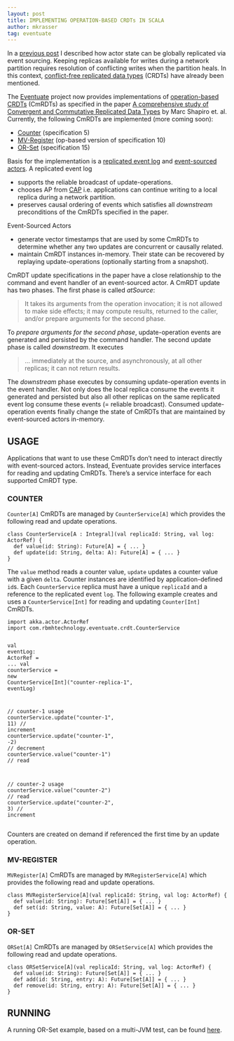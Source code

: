 ```yaml
---
layout: post
title: IMPLEMENTING OPERATION-BASED CRDTs IN SCALA
author: mkrasser
tag: eventuate
---
```


In a <a href="http://rbmhtechnology.github.io/Event%20Sourcing%20at%20Global%20Scale/">previous post</a> I described how actor state can be globally replicated via event sourcing. Keeping replicas available for writes during a network partition requires resolution of conflicting writes when the partition heals. In this context, <a href="http://en.wikipedia.org/wiki/Conflict-free_replicated_data_type">conflict-free replicated data types</a> (CRDTs) have already been mentioned.

The <a href="https://github.com/RBMHTechnology/eventuate">Eventuate</a> project now provides implementations of <a href="http://rbmhtechnology.github.io/eventuate/user-guide.html#commutative-replicated-data-types">operation-based CRDTs</a> (CmRDTs) as specified in the paper <a href="http://hal.upmc.fr/docs/00/55/55/88/PDF/techreport.pdf">A comprehensive study of Convergent and Commutative Replicated Data Types</a> by Marc Shapiro et. al. Currently, the following CmRDTs are implemented (more coming soon):

<ul>
  <li><a href="https://github.com/RBMHTechnology/eventuate/blob/blog-crdt-code/src/main/scala/com/rbmhtechnology/eventuate/crdt/Counter.scala">Counter</a> (specification 5)</li>
  <li><a href="https://github.com/RBMHTechnology/eventuate/blob/blog-crdt-code/src/main/scala/com/rbmhtechnology/eventuate/crdt/MVRegister.scala">MV-Register</a> (op-based version of specification 10) </li>
  <li><a href="https://github.com/RBMHTechnology/eventuate/blob/blog-crdt-code/src/main/scala/com/rbmhtechnology/eventuate/crdt/ORSet.scala">OR-Set</a> (specification 15)</li>
</ul>

Basis for the implementation is a <a href="http://rbmhtechnology.github.io/eventuate/architecture.html#event-logs">replicated event log</a> and <a href="http://rbmhtechnology.github.io/eventuate/architecture.html#event-sourced-actors">event-sourced actors</a>. A replicated event log

<ul>
  <li>supports the reliable broadcast of update-operations.</li>
  <li>chooses AP from <a href="http://en.wikipedia.org/wiki/CAP_theorem">CAP</a> i.e. applications can continue writing to a local replica during a network partition.</li>
  <li>preserves causal ordering of events which satisfies all <em>downstream</em> preconditions of the CmRDTs specified in the paper.</li>
</ul>

Event-Sourced Actors

<ul>
  <li>generate vector timestamps that are used by some CmRDTs to determine whether any two updates are concurrent or causally related.</li>
  <li>maintain CmRDT instances in-memory. Their state can be recovered by replaying update-operations (optionally starting from a snapshot).</li>
</ul>

CmRDT update specifications in the paper have a close relationship to the command and event handler of an event-sourced actor. A CmRDT update has two phases. The first phase is called <em>atSource</em>: 

<blockquote>
	It takes its arguments from the operation invocation; it is not allowed to make side effects; it may compute results, returned to the caller, and/or prepare arguments for the second phase.
</blockquote>

To <em>prepare arguments for the second phase</em>, update-operation events are generated and persisted by the command handler. The second update phase is called <em>downstream</em>. It executes

<blockquote>
  … immediately at the source, and asynchronously, at all other replicas; it can not return results.
</blockquote>

The <em>downstream</em> phase executes by consuming update-operation events in the event handler. Not only does the local replica consume the events it generated and persisted but also all other replicas on the same replicated event log consume these events (= reliable broadcast). Consumed update-operation events finally change the state of CmRDTs that are maintained by event-sourced actors in-memory.

<h2>USAGE</h2>

Applications that want to use these CmRDTs don’t need to interact directly with event-sourced actors. Instead, Eventuate provides service interfaces for reading and updating CmRDTs. There’s a service interface for each supported CmRDT type.

<h3>COUNTER</h3>

<code>Counter[A]</code> CmRDTs are managed by <code>CounterService[A]</code> which provides the following read and update operations.

<div class="highlight"><pre><code class="language-scala" data-lang="scala"><span class="k">class</span> <span class="nc">CounterService</span><span class="o">[</span><span class="kt">A</span> <span class="kt">:</span> <span class="kt">Integral</span><span class="o">](</span><span class="k">val</span> <span class="n">replicaId</span><span class="k">:</span> <span class="kt">String</span><span class="o">,</span> <span class="k">val</span> <span class="n">log</span><span class="k">:</span> <span class="kt">ActorRef</span><span class="o">)</span> <span class="o">{</span>
  <span class="k">def</span> <span class="n">value</span><span class="o">(</span><span class="n">id</span><span class="k">:</span> <span class="kt">String</span><span class="o">)</span><span class="k">:</span> <span class="kt">Future</span><span class="o">[</span><span class="kt">A</span><span class="o">]</span> <span class="k">=</span> <span class="o">{</span> <span class="o">...</span> <span class="o">}</span>
  <span class="k">def</span> <span class="n">update</span><span class="o">(</span><span class="n">id</span><span class="k">:</span> <span class="kt">String</span><span class="o">,</span> <span class="n">delta</span><span class="k">:</span> <span class="kt">A</span><span class="o">)</span><span class="k">:</span> <span class="kt">Future</span><span class="o">[</span><span class="kt">A</span><span class="o">]</span> <span class="k">=</span> <span class="o">{</span> <span class="o">...</span> <span class="o">}</span>
<span class="o">}</span></code></pre></div>

The <code>value</code> method reads a counter value, <code>update</code> updates a counter value with a given <code>delta</code>. Counter instances are identified by application-defined <code>id</code>s. Each <code>CounterService</code> replica must have a unique <code>replicaId</code> and a reference to the replicated event <code>log</code>. The following example creates and uses a <code>CounterService[Int]</code> for reading and updating <code>Counter[Int]</code> CmRDTs.

<div class="highlight"><pre><code class="language-scala" data-lang="scala"><span class="k">import</span> <span class="nn">akka.actor.ActorRef</span>
<span class="k">import</span> <span class="nn">com.rbmhtechnology.eventuate.crdt.CounterService</span>

<span class="k">val</span> <span class="n">eventLog</span><span class="k">:</span> <span class="kt">ActorRef</span> <span class="o">=</span> <span class="o">...</span>
<span class="k">val</span> <span class="n">counterService</span> <span class="k">=</span> <span class="k">new</span> <span class="nc">CounterService</span><span class="o">[</span><span class="kt">Int</span><span class="o">](</span><span class="s">&quot;counter-replica-1&quot;</span><span class="o">,</span> <span class="n">eventLog</span><span class="o">)</span>

<span class="c1">// counter-1 usage</span>
<span class="n">counterService</span><span class="o">.</span><span class="n">update</span><span class="o">(</span><span class="s">&quot;counter-1&quot;</span><span class="o">,</span> <span class="mi">11</span><span class="o">)</span> <span class="c1">// increment</span>
<span class="n">counterService</span><span class="o">.</span><span class="n">update</span><span class="o">(</span><span class="s">&quot;counter-1&quot;</span><span class="o">,</span> <span class="o">-</span><span class="mi">2</span><span class="o">)</span> <span class="c1">// decrement</span>
<span class="n">counterService</span><span class="o">.</span><span class="n">value</span><span class="o">(</span><span class="s">&quot;counter-1&quot;</span><span class="o">)</span>      <span class="c1">// read</span>

<span class="c1">// counter-2 usage</span>
<span class="n">counterService</span><span class="o">.</span><span class="n">value</span><span class="o">(</span><span class="s">&quot;counter-2&quot;</span><span class="o">)</span>     <span class="c1">// read</span>
<span class="n">counterService</span><span class="o">.</span><span class="n">update</span><span class="o">(</span><span class="s">&quot;counter-2&quot;</span><span class="o">,</span> <span class="mi">3</span><span class="o">)</span> <span class="c1">// increment</span></code></pre></div>

Counters are created on demand if referenced the first time by an update operation.

<h3>MV-REGISTER</h3>

<code>MVRegister[A]</code> CmRDTs are managed by <code>MVRegisterService[A]</code> which provides the following read and update operations.

<div class="highlight"><pre><code class="language-scala" data-lang="scala"><span class="k">class</span> <span class="nc">MVRegisterService</span><span class="o">[</span><span class="kt">A</span><span class="o">](</span><span class="k">val</span> <span class="n">replicaId</span><span class="k">:</span> <span class="kt">String</span><span class="o">,</span> <span class="k">val</span> <span class="n">log</span><span class="k">:</span> <span class="kt">ActorRef</span><span class="o">)</span> <span class="o">{</span>
  <span class="k">def</span> <span class="n">value</span><span class="o">(</span><span class="n">id</span><span class="k">:</span> <span class="kt">String</span><span class="o">)</span><span class="k">:</span> <span class="kt">Future</span><span class="o">[</span><span class="kt">Set</span><span class="o">[</span><span class="kt">A</span><span class="o">]]</span> <span class="k">=</span> <span class="o">{</span> <span class="o">...</span> <span class="o">}</span>
  <span class="k">def</span> <span class="n">set</span><span class="o">(</span><span class="n">id</span><span class="k">:</span> <span class="kt">String</span><span class="o">,</span> <span class="n">value</span><span class="k">:</span> <span class="kt">A</span><span class="o">)</span><span class="k">:</span> <span class="kt">Future</span><span class="o">[</span><span class="kt">Set</span><span class="o">[</span><span class="kt">A</span><span class="o">]]</span> <span class="k">=</span> <span class="o">{</span> <span class="o">...</span> <span class="o">}</span>
<span class="o">}</span></code></pre></div>

<h3>OR-SET</h3>

<code>ORSet[A]</code> CmRDTs are managed by <code>ORSetService[A]</code> which provides the following read and update operations.

<div class="highlight"><pre><code class="language-scala" data-lang="scala"><span class="k">class</span> <span class="nc">ORSetService</span><span class="o">[</span><span class="kt">A</span><span class="o">](</span><span class="k">val</span> <span class="n">replicaId</span><span class="k">:</span> <span class="kt">String</span><span class="o">,</span> <span class="k">val</span> <span class="n">log</span><span class="k">:</span> <span class="kt">ActorRef</span><span class="o">)</span> <span class="o">{</span>
  <span class="k">def</span> <span class="n">value</span><span class="o">(</span><span class="n">id</span><span class="k">:</span> <span class="kt">String</span><span class="o">)</span><span class="k">:</span> <span class="kt">Future</span><span class="o">[</span><span class="kt">Set</span><span class="o">[</span><span class="kt">A</span><span class="o">]]</span> <span class="k">=</span> <span class="o">{</span> <span class="o">...</span> <span class="o">}</span>
  <span class="k">def</span> <span class="n">add</span><span class="o">(</span><span class="n">id</span><span class="k">:</span> <span class="kt">String</span><span class="o">,</span> <span class="n">entry</span><span class="k">:</span> <span class="kt">A</span><span class="o">)</span><span class="k">:</span> <span class="kt">Future</span><span class="o">[</span><span class="kt">Set</span><span class="o">[</span><span class="kt">A</span><span class="o">]]</span> <span class="k">=</span> <span class="o">{</span> <span class="o">...</span> <span class="o">}</span>
  <span class="k">def</span> <span class="n">remove</span><span class="o">(</span><span class="n">id</span><span class="k">:</span> <span class="kt">String</span><span class="o">,</span> <span class="n">entry</span><span class="k">:</span> <span class="kt">A</span><span class="o">)</span><span class="k">:</span> <span class="kt">Future</span><span class="o">[</span><span class="kt">Set</span><span class="o">[</span><span class="kt">A</span><span class="o">]]</span> <span class="k">=</span> <span class="o">{</span> <span class="o">...</span> <span class="o">}</span>
<span class="o">}</span></code></pre></div>

<h2>RUNNING</h2>

A running OR-Set example, based on a multi-JVM test, can be found <a href="https://github.com/RBMHTechnology/eventuate/blob/blog-crdt-code/src/multi-jvm/scala/com/rbmhtechnology/eventuate/crdt/ReplicatedORSetSpec.scala">here</a>.


